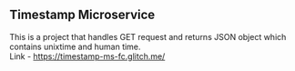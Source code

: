 Timestamp Microservice
-------------
This is a project that handles GET request and returns JSON object which contains unixtime and human time.\
Link - https://timestamp-ms-fc.glitch.me/</p>
